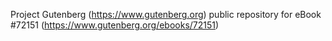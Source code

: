Project Gutenberg (https://www.gutenberg.org) public repository
for eBook #72151 (https://www.gutenberg.org/ebooks/72151)
